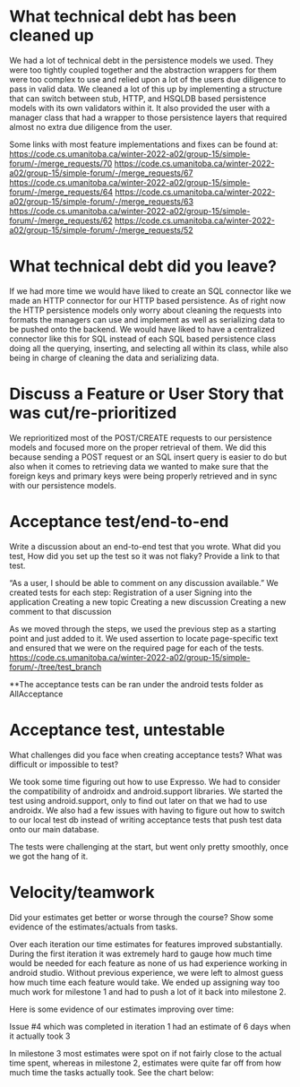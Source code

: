 What technical debt has been cleaned up
========================================

We had a lot of technical debt in the persistence models we used. They were too tightly coupled together and the abstraction wrappers for them were too complex to use and relied upon a lot of the users due diligence to pass in valid data. We cleaned a lot of this up by implementing a structure that can switch between stub, HTTP, and HSQLDB based persistence models with its own validators within it. It also provided the user with a manager class that had a wrapper to those persistence layers that required almost no extra due diligence from the user. 

Some links with most feature implementations and fixes can be found at:
https://code.cs.umanitoba.ca/winter-2022-a02/group-15/simple-forum/-/merge_requests/70
https://code.cs.umanitoba.ca/winter-2022-a02/group-15/simple-forum/-/merge_requests/67
https://code.cs.umanitoba.ca/winter-2022-a02/group-15/simple-forum/-/merge_requests/64
https://code.cs.umanitoba.ca/winter-2022-a02/group-15/simple-forum/-/merge_requests/63
https://code.cs.umanitoba.ca/winter-2022-a02/group-15/simple-forum/-/merge_requests/62
https://code.cs.umanitoba.ca/winter-2022-a02/group-15/simple-forum/-/merge_requests/52


What technical debt did you leave?
==================================

If we had more time we would have liked to create an SQL connector like we made an HTTP connector for our HTTP based persistence. As of right now the HTTP persistence models only worry about cleaning the requests into formats the managers can use and implement as well as serializing data to be pushed onto the backend. We would have liked to have a centralized connector like this for SQL instead of each SQL based persistence class doing all the querying, inserting, and selecting all within its class, while also being in charge of cleaning the data and serializing data. 



Discuss a Feature or User Story that was cut/re-prioritized
============================================

We reprioritized most of the POST/CREATE requests to our persistence models and focused more on the proper retrieval of them. We did this because sending a POST request or an SQL insert query is easier to do but also when it comes to retrieving data we wanted to make sure that the foreign keys and primary keys were being properly retrieved and in sync with our persistence models. 




Acceptance test/end-to-end
==========================

Write a discussion about an end-to-end test that you wrote. What did you test,
How did you set up the test so it was not flaky? Provide a link to that test.

“As a user, I should be able to comment on any discussion available.”
We created tests for each step:
Registration of a user
Signing into the application
Creating a new topic
Creating a new discussion
Creating a new comment to that discussion

As we moved through the steps, we used the previous step as a starting point and just added to it. We used assertion to locate page-specific text and ensured that we were on the required page for each of the tests.
https://code.cs.umanitoba.ca/winter-2022-a02/group-15/simple-forum/-/tree/test_branch

**The acceptance tests can be ran under the android tests folder as AllAcceptance 

Acceptance test, untestable
===============

What challenges did you face when creating acceptance tests? What was difficult
or impossible to test?

We took some time figuring out how to use Expresso. We had to consider the compatibility of androidx and android.support libraries. We started the test using android.support, only to find out later on that we had to use androidx. We also had a few issues with having to figure out how to switch to our local test db instead of writing acceptance tests that push test data onto our main database. 

The tests were challenging at the start, but went only pretty smoothly, once we got the hang of it.

Velocity/teamwork
=================

Did your estimates get better or worse through the course? Show some
evidence of the estimates/actuals from tasks.

Over each iteration our time estimates for features improved substantially. During the first iteration it was extremely hard to gauge how much time would be needed for each feature as none of us had experience working in android studio. Without previous experience, we were left to almost guess how much time each feature would take. We ended up assigning way too much work for milestone 1 and had to push a lot of it back into milestone 2.

Here is some evidence of our estimates improving over time: 

Issue #4 which was completed in iteration 1 had an estimate of 6 days when it actually took 3

In milestone 3 most estimates were spot on if not fairly close to the actual time spent, whereas in milestone 2, estimates were quite far off from how much time the tasks actually took. See the chart below:

